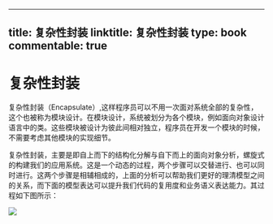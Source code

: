 
---
title: 复杂性封装
linktitle: 复杂性封装
type: book
commentable: true
---

# 复杂性封装

复杂性封装（Encapsulate）,这样程序员可以不用一次面对系统全部的复杂性，这个也被称为模块设计。在模块设计，系统被划分为各个模块，例如面向对象设计语言中的类。这些模块被设计为彼此间相对独立，程序员在开发一个模块的时候，不需要考虑其他模块的实现细节。

复杂性封装，主要是即自上而下的结构化分解与自下而上的面向对象分析，螺旋式的构建我们的应用系统。这是一个动态的过程，两个步骤可以交替进行、也可以同时进行。这两个步骤是相辅相成的，上面的分析可以帮助我们更好的理清模型之间的关系，而下面的模型表达可以提升我们代码的复用度和业务语义表达能力。其过程如下图所示：

![](https://i.postimg.cc/T29CvLhM/image.png)

    